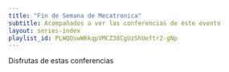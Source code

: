 ```yaml
---
title: "Fin de Semana de Mecatronica"
subtitle: Acompañados a ver las conferencias de este evento
layout: series-index
playlist_id: PLWQQswW6kqpVMCZ38CgUzShUeftr2-gNp
---
```


Disfrutas de estas conferencias